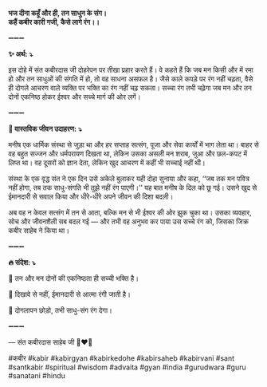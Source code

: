 **भज दीना कहूँ और ही, तन साधुन के संग।\
कहैं कबीर कारी गजी, कैसे लागे रंग।।**

➖➖➖

**✨ अर्थ: ⤵**

इस दोहे में संत कबीरदास जी दोहरेपन पर तीखा प्रहार करते हैं। वे कहते हैं कि जब मन किसी और में रमा हो और तन साधुओं की संगति में हो, तो वह साधना असफल है। जैसे काले कपड़े पर रंग नहीं चढ़ता, वैसे ही दोगले आचरण वाले व्यक्ति पर भक्ति का रंग नहीं चढ़ सकता। सच्चा रंग तभी चढ़ेगा जब मन और तन दोनों एकनिष्ठ होकर ईश्वर और सच्चे मार्ग की ओर लगें।

➖➖➖

**🌾 वास्तविक जीवन उदाहरण: ⤵**

मनीष एक धार्मिक संस्था से जुड़ा था और हर सप्ताह सत्संग, पूजा और सेवा कार्यों में भाग लेता था। बाहर से वह बहुत सज्जन और धर्मपरायण दिखता था, लेकिन उसका असली मन शराब, जुआ और छल-कपट में लिप्त था। वह दूसरों को ज्ञान देता, लेकिन खुद आचरण में कहीं भी सच्चाई नहीं थी।

संस्था के एक वृद्ध संत ने एक दिन उसे अकेले बुलाकर यही दोहा सुनाया और कहा, ‘‘जब तक मन पवित्र नहीं होगा, तब तक साधु-संगति भी तुझे नहीं रंग पाएगी।’’ यह बात मनीष के दिल को छू गई। उसने खुद से ईमानदारी से सवाल किया और धीरे-धीरे अपने जीवन की दिशा बदली।

अब वह न केवल सत्संग में तन से आता, बल्कि मन से भी ईश्वर की ओर झुक चुका था। उसका व्यवहार, सोच और जीवनशैली सब बदल गई — और तभी वह अनुभव कर पाया उस सच्चे रंग को, जिसका जिक्र कबीर साहेब ने किया था।

➖➖➖

**🔥 संदेश: ⤵**

📌 तन और मन दोनों की एकनिष्ठता ही सच्ची भक्ति है।

📌 दिखावे से नहीं, ईमानदारी से आत्मा रंगी जाती है।

📌 दोगलापन छोड़ो, तभी साधु-संग रंग देगा।

➖➖➖

— संत कबीरदास साहेब जी 🙏❤️💯

#कबीर #kabir #kabirgyan #kabirkedohe #kabirsaheb #kabirvani #sant #santkabir #spiritual #wisdom #advaita #gyan #india #gurudwara #guru #sanatani #hindu
